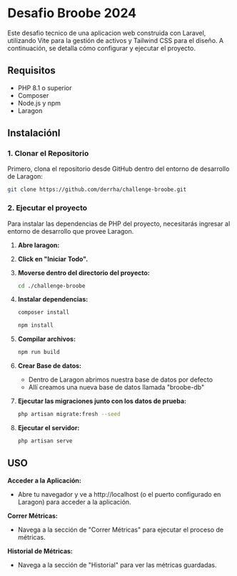 # Desafio Broobe 2024

Este desafio tecnico de una aplicacion web construida con Laravel, utilizando Vite para la gestión de activos y Tailwind CSS para el diseño. A continuación, se detalla cómo configurar y ejecutar el proyecto.

## Requisitos

- PHP 8.1 o superior
- Composer
- Node.js y npm 
- Laragon 

## Instalaciónl

### 1. Clonar el Repositorio

Primero, clona el repositorio desde GitHub dentro del entorno de desarrollo de Laragon:

```bash
git clone https://github.com/derrha/challenge-broobe.git
```

### 2. Ejecutar el proyecto

Para instalar las dependencias de PHP del proyecto, necesitarás ingresar al entorno de desarrollo que provee Laragon. 

1. **Abre laragon:**

2. **Click en "Iniciar Todo".**

2. **Moverse dentro del directorio del proyecto:**
   ```bash
   cd ./challenge-broobe
    ```
3. **Instalar dependencias:**
    ```bash
   composer install
    ```
   ```bash
   npm install
    ```
4. **Compilar archivos:**
    ```bash
   npm run build 
    ```
5. **Crear Base de datos:**
    - Dentro de Laragon abrimos nuestra base de datos por defecto
    - Allí creamos una nueva base de datos llamada "broobe-db"
      
6. **Ejecutar las migraciones junto con los datos de prueba:**

   ```bash
   php artisan migrate:fresh --seed
    ```
7. **Ejecutar el servidor:**

   ```bash
   php artisan serve
    ```
   
## USO
**Acceder a la Aplicación:**
- Abre tu navegador y ve a http://localhost (o el puerto configurado en Laragon) para acceder a la aplicación.
  
**Correr Métricas:**

- Navega a la sección de "Correr Métricas" para ejecutar el proceso de métricas.
  
**Historial de Métricas:**

- Navega a la sección de "Historial" para ver las métricas guardadas.

